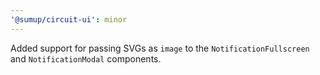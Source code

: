 ```yaml
---
'@sumup/circuit-ui': minor
---
```


Added support for passing SVGs as `image` to the `NotificationFullscreen` and `NotificationModal` components.
